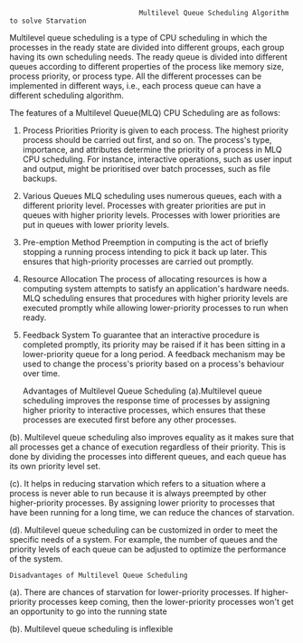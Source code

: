                                     Multilevel Queue Scheduling Algorithm to solve Starvation

Multilevel queue scheduling is a type of CPU scheduling in which the processes in the ready state are divided into different groups, each group having its own scheduling needs. The ready queue is divided into different queues according to different properties of the process like memory size, process priority, or process type. All the different processes can be implemented in different ways, i.e., each process queue can have a different scheduling algorithm.

The features of a Multilevel Queue(MLQ) CPU Scheduling are as follows:

1. Process Priorities
Priority is given to each process. The highest priority process should be carried out first, and so on.
The process's type, importance, and attributes determine the priority of a process in MLQ CPU scheduling.
For instance, interactive operations, such as user input and output, might be prioritised over batch processes, such as file backups.

2. Various Queues
MLQ scheduling uses numerous queues, each with a different priority level.
Processes with greater priorities are put in queues with higher priority levels.
Processes with lower priorities are put in queues with lower priority levels.

3. Pre-emption Method
Preemption in computing is the act of briefly stopping a running process intending to pick it back up later. 
This ensures that high-priority processes are carried out promptly.

4. Resource Allocation
The process of allocating resources is how a computing system attempts to satisfy an application's hardware needs.
MLQ scheduling ensures that procedures with higher priority levels are executed promptly while allowing lower-priority processes to run when ready.

5. Feedback System
To guarantee that an interactive procedure is completed promptly, its priority may be raised if it has been sitting in a lower-priority queue for a long period.
A feedback mechanism may be used to change the process's priority based on a process's behaviour over time.

    Advantages of Multilevel Queue Scheduling
(a).Multilevel queue scheduling improves the response time of processes by assigning higher priority to interactive processes, which ensures that these processes are executed first before any other processes.

(b). Multilevel queue scheduling also improves equality as it makes sure that all processes get a chance of execution regardless of their priority. This is done by dividing the processes into different queues, and each queue has its own priority level set.

(c). It helps in reducing starvation which refers to a situation where a process is never able to run because it is always preempted by other higher-priority processes. By assigning lower priority to processes that have been running for a long time, we can reduce the chances of starvation.

(d). Multilevel queue scheduling can be customized in order to meet the specific needs of a system. For example, the number of queues and the priority levels of each queue can be adjusted to optimize the performance of the system.

    Disadvantages of Multilevel Queue Scheduling
(a). There are chances of starvation for lower-priority processes. If higher-priority processes keep coming, then the lower-priority processes won't get an opportunity to go into the running state
 
(b). Multilevel queue scheduling is inflexible
